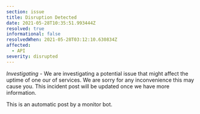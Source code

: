 ```yaml
---
section: issue
title: Disruption Detected
date: 2021-05-28T10:35:51.993444Z
resolved: true
informational: false
resolvedWhen: 2021-05-28T03:12:10.630834Z
affected:
  - API
severity: disrupted
---
```

*Investigating* - We are investigating a potential issue that might affect the uptime of one our of services. We are sorry for any inconvenience this may cause you. This incident post will be updated once we have more information.

This is an automatic post by a monitor bot.
        